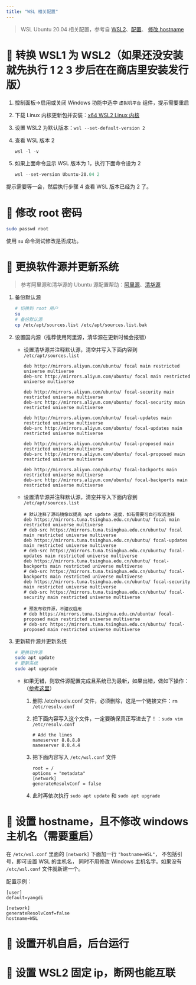 ```yaml
---
title: "WSL 相关配置"
---
```


> WSL Ubuntu 20.04 相关配置，参考自 [WSL2][link006]、[配置][link001]、
> [修改 hostname][link007]

# 🚀 转换 WSL1 为 WSL2（如果还没安装就先执行 1 2 3 步后在在商店里安装发行版）

1. 控制面板->启用或关闭 Windows 功能中选中 `虚拟机平台` 组件，提示需要重启
2. 下载 Linux 内核更新包并安装：[x64 WSL2 Linux 内核][link005]
3. 设置 WSL2 为默认版本：`wsl --set-default-version 2`
4. 查看 WSL 版本 2

   ```powershell
   wsl -l -v
   ```

5. 如果上面命令显示 WSL 版本为 1，执行下面命令设为 2

   ```powershell
   wsl --set-version Ubuntu-20.04 2
   ```

提示需要等一会，然后执行步骤 4 查看 WSL 版本已经为 2 了。

# 🚀 修改 root 密码

```bash
sudo passwd root
```

使用 `su` 命令测试修改是否成功。

# 🚀 更换软件源并更新系统

> 参考阿里源和清华源的 Ubuntu 源配置帮助：[阿里源][link002]、[清华源][link003]

1. 备份默认源

   ```bash
   # 切换到 root 用户
   su
   # 备份默认源
   cp /etc/apt/sources.list /etc/apt/sources.list.bak
   ```

2. 设置国内源（推荐使用阿里源，清华源在更新时候会报错）

   - 设置清华源并注释默认源，清空并写入下面内容到 `/etc/apt/sources.list`

     ```text
     deb http://mirrors.aliyun.com/ubuntu/ focal main restricted universe multiverse
     deb-src http://mirrors.aliyun.com/ubuntu/ focal main restricted universe multiverse

     deb http://mirrors.aliyun.com/ubuntu/ focal-security main restricted universe multiverse
     deb-src http://mirrors.aliyun.com/ubuntu/ focal-security main restricted universe multiverse

     deb http://mirrors.aliyun.com/ubuntu/ focal-updates main restricted universe multiverse
     deb-src http://mirrors.aliyun.com/ubuntu/ focal-updates main restricted universe multiverse

     deb http://mirrors.aliyun.com/ubuntu/ focal-proposed main restricted universe multiverse
     deb-src http://mirrors.aliyun.com/ubuntu/ focal-proposed main restricted universe multiverse

     deb http://mirrors.aliyun.com/ubuntu/ focal-backports main restricted universe multiverse
     deb-src http://mirrors.aliyun.com/ubuntu/ focal-backports main restricted universe multiverse

     ```

   - 设置清华源并注释默认源，清空并写入下面内容到 `/etc/apt/sources.list`

     ```text
     # 默认注释了源码镜像以提高 apt update 速度，如有需要可自行取消注释
     deb https://mirrors.tuna.tsinghua.edu.cn/ubuntu/ focal main restricted universe multiverse
     # deb-src https://mirrors.tuna.tsinghua.edu.cn/ubuntu/ focal main restricted universe multiverse
     deb https://mirrors.tuna.tsinghua.edu.cn/ubuntu/ focal-updates main restricted universe multiverse
     # deb-src https://mirrors.tuna.tsinghua.edu.cn/ubuntu/ focal-updates main restricted universe multiverse
     deb https://mirrors.tuna.tsinghua.edu.cn/ubuntu/ focal-backports main restricted universe multiverse
     # deb-src https://mirrors.tuna.tsinghua.edu.cn/ubuntu/ focal-backports main restricted universe multiverse
     deb https://mirrors.tuna.tsinghua.edu.cn/ubuntu/ focal-security main restricted universe multiverse
     # deb-src https://mirrors.tuna.tsinghua.edu.cn/ubuntu/ focal-security main restricted universe multiverse

     # 预发布软件源，不建议启用
     # deb https://mirrors.tuna.tsinghua.edu.cn/ubuntu/ focal-proposed main restricted universe multiverse
     # deb-src https://mirrors.tuna.tsinghua.edu.cn/ubuntu/ focal-proposed main restricted universe multiverse
     ```

3. 更新软件源并更新系统

   ```bash
   # 更换软件源
   sudo apt update
   # 更新系统
   sudo apt upgrade
   ```

   - 如果无错，则软件源配置完成且系统已为最新，如果出错，做如下操作：（[参考这里][link004]）

     1. 删除 /etc/resolv.conf 文件，必须删除，这是一个链接文件：`rm /etc/resolv.conf`
     2. 把下面内容写入这个文件，一定要确保真正写进去了！：`sudo vim /etc/resolv.conf`

        ```text
        # Add the lines
        nameserver 8.8.8.8
        nameserver 8.8.4.4
        ```

     3. 把下面内容写入 `/etc/wsl.conf` 文件

        ```text
        root = /
        options = "metadata"
        [network]
        generateResolvConf = false
        ```

     4. 此时再依次执行 `sudo apt update` 和 `sudo apt upgrade`

# 🚀 设置 hostname，且不修改 windows 主机名（需要重启）

在 `/etc/wsl.conf` 里面的 `[network]` 下面加一行 `"hostname=WSL"`，
不包括引号，即可设置 WSL 的主机名，
同时不用修改 Windows 主机名字。如果没有 `/etc/wsl.conf` 文件就新建一个。

配置示例：

```text
[user]
default=yangdi

[network]
generateResolvConf=false
hostname=WSL
```

# 🚀 设置开机自启，后台运行

# 🚀 设置 WSL2 固定 ip，断网也能互联

[link001]: https://www.freesion.com/article/73601305348/
[link002]: https://developer.aliyun.com/mirror/ubuntu?spm=a2c6h.13651102.0.0.3e221b113qLEmm
[link003]: https://mirrors.tuna.tsinghua.edu.cn/help/ubuntu/
[link004]: https://www.cnblogs.com/matt1985/p/13435912.html
[link005]: https://wslstorestorage.blob.core.windows.net/wslblob/wsl_update_x64.msi
[link006]: https://docs.microsoft.com/zh-cn/windows/wsl/install-manual#step-4---download-the-linux-kernel-update-package
[link007]: https://www.cnblogs.com/stellae/p/14969599.html

